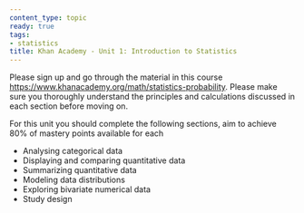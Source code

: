 ```yaml
---
content_type: topic
ready: true
tags:
- statistics
title: Khan Academy - Unit 1: Introduction to Statistics
---
```


Please sign up and go through the material in this course https://www.khanacademy.org/math/statistics-probability. Please make sure you thoroughly understand the principles and calculations discussed in each section before moving on.

For this unit you should complete the following sections, aim to achieve 80% of mastery points available for each
- Analysing categorical data  
- Displaying and comparing quantitative data  
- Summarizing quantitative data  
- Modeling data distributions  
- Exploring bivariate numerical data  
- Study design  
